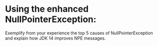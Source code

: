 # Using the enhanced NullPointerException:
Exemplify from your experience the top 5 causes of NullPointerException and explain how JDK 14 improves NPE messages.